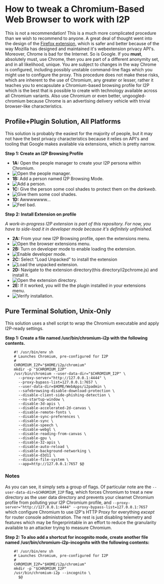 How to tweak a Chromium-Based Web Browser to work with I2P
==========================================================

This is not a recommendation! This is a much more complicated procedure than
we wish to recommend to anyone. A great deal of thought went into the design of
the [Firefox extension](https://eyedeekay.github.io/I2P-in-Private-Browsing-Mode-Firefox/),
which is safer and better because of the way Mozilla has designed and maintained
it's webextension privacy API's. Moreover, Chrome is bad for the Internet. So is
Google. If you **must**, absolutely must, use Chrome, then you are part of a
different anonymity set, and in all likelihood, unique. You are subject to
changes in the way Chrome is configured, including possibly unstable
command-line flags which you might use to configure the proxy. This procedure
does not make these risks, which are inherent to the use of Chromium, any
greater or lesser, rather it teaches you to encapsulate a Chromium-based
browsing profile for I2P which is the best that is possible to create with
technology available across all Chromium variants. Also use Chromium or even
better, ungoogled-chromium because Chrome is an advertising delivery vehicle
with trivial browser-like characteristics.

Profile+Plugin Solution, All Platforms
--------------------------------------

This solution is probably the easiest for the majority of people, but it may not
have the best privacy characteristics because it relies on API's and tooling
that Google makes available via extensions, which is pretty narrow.

**Step 1: Create an I2P Browsing Profile**

 * **1A:** Open the people manager to create your I2P persona within Chromium.
 * ![Open the people manager.](people.png)
 * **1B:** Add a person named I2P Browsing Mode.
 * ![Add a person.](manager.png)
 * **1C:** Give the person some cool shades to protect them on the *darkweb*.
 * ![Give them some cool shades.](shades.png)
 * **1D:** Awwwwwww...
 * ![Feel bad.](done.png)

**Step 2: Install Extension on profile**

*A work-in-progress I2P extension is part of this repository. For now, you*
*have to side-load it in developer mode because it's definitely unfinished.*

 * **2A:** From your new I2P Browsing profile, open the extensions menu.
 * ![Open the browser extensions menu.](extensions.png)
 * **2B:** Turn on developer mode to enable loading the extension.
 * ![Enable developer mode.](developer.png)
 * **2C:** Select "Load Unpacked" to install the extension
 * ![Load the unpacked extension.](unpacked.png)
 * **2D:** Navigate to the extension directory(this directory/i2pchrome.js) and
 install it.
 * ![Open the extension directory.](directory.png)
 * **2E:** If it worked, you will the the plugin installed in your extensions
 menu.
 * ![Verify installation.](finished.png)

Pure Terminal Solution, Unix-Only
---------------------------------

This solution uses a shell script to wrap the Chromium executable and apply
I2P-ready settings.

**Step 1: Create a file named /usr/bin/chromium-i2p with the following**
**contents.**

        #! /usr/bin/env sh
        # Launches Chromium, pre-configured for I2P
        #
        CHROMIUM_I2P="$HOME/i2p/chromium"
        mkdir -p "$CHROMIUM_I2P"
        /usr/bin/chromium --user-data-dir="$CHROMIUM_I2P" \
          --proxy-server="http://127.0.0.1:4444" \
          --proxy-bypass-list=127.0.0.1:7657 \
          --user-data-dir=$HOME/WebApps/i2padmin \
          --safebrowsing-disable-download-protection \
          --disable-client-side-phishing-detection \
          --no-startup-window \
          --disable-3d-apis \
          --disable-accelerated-2d-canvas \
          --disable-remote-fonts \
          --disable-sync-preferences \
          --disable-sync \
          --disable-speech \
          --disable-webgl \
          --disable-reading-from-canvas \
          --disable-gpu \
          --disable-32-apis \
          --disable-auto-reload \
          --disable-background-networking \
          --disable-d3d11 \
          --disable-file-system \
          --app=http://127.0.0.1:7657 $@

### Notes

As you can see, it simply sets a group of flags. Of particular note are
the ```--user-data-dir=$CHROMIUM_I2P``` flag, which forces Chromium to treat
a new directory as the user data directory and prevents your clearnet Chromium
profile from polluting your I2P Chromium profile, and
```--proxy-server="http://127.0.0.1:4444" --proxy-bypass-list=127.0.0.1:7657```
which configure Chromium to use I2P's HTTP Proxy for everything *except* for
router console administration. The rest is just disabling telemetry and features
which may be fingerprintable in an effort to reduce the granularity available to
an attacker trying to measure Chromium.

**Step 2: To also add a shortcut for incognito mode, create another file named**
**/usr/bin/chromium-i2p-incognito with the following contents:**

        #! /usr/bin/env sh
        # Launches Chromium, pre-configured for I2P
        #
        CHROMIUM_I2P="$HOME/i2p/chromium"
        mkdir -p "$CHROMIUM_I2P"
        /usr/bin/chromium-i2p --incognito \
          $@
